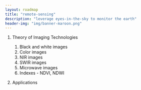 ```yaml
---
layout: roadmap
title: "remote-sensing"
description: "leverage eyes-in-the-sky to monitor the earth"
header-img: "img/banner-maroon.png"
---
```


1. Theory of Imaging Technologies
   1. Black and white images
   2. Color images 
   3. NIR images
   4. SWIR images
   5. Microwave images
   6. Indexes - NDVI, NDWI
   
2. Applications

   
   

    


